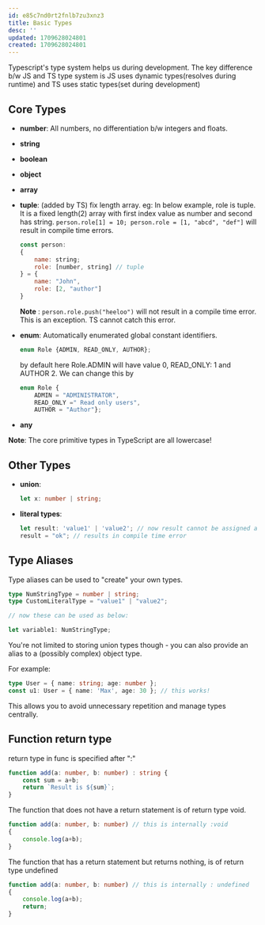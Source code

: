 ```yaml
---
id: e85c7nd0rt2fnlb7zu3xnz3
title: Basic Types
desc: ''
updated: 1709628024801
created: 1709628024801
---
```

Typescript's type system helps us during development.
The key difference b/w JS and TS type system is JS uses dynamic types(resolves during runtime) and TS uses static types(set during development)

## Core Types
- **number**: All numbers, no differentiation b/w integers and floats.
- **string**
- **boolean**
- **object**
- **array**
- **tuple**: (added by TS) fix length array.
    eg: In below example, role is tuple. It is a fixed length(2) array with first index value as number and second has string. `person.role[1] = 10; person.role = [1, "abcd", "def"]` will result in compile time errors. 
    ```js
    const person:
    {
        name: string;
        role: [number, string] // tuple
    } = {
        name: "John",
        role: [2, "author"]
    }
    ```
    **Note** : `person.role.push("heeloo")` will not result in a compile time error. This is an exception. TS cannot catch this error.

- **enum**: Automatically enumerated global constant identifiers. 
    ```ts
    enum Role {ADMIN, READ_ONLY, AUTHOR};
    ```
    by default here Role.ADMIN will have value 0, READ_ONLY: 1 and AUTHOR 2. We can change this by
    ```ts
    enum Role {
        ADMIN = "ADMINISTRATOR", 
        READ_ONLY =" Read only users", 
        AUTHOR = "Author"};
    ```

- **any**

**Note**: The core primitive types in TypeScript are all lowercase!

## Other Types
- **union**: 
    ```ts 
    let x: number | string;
    ```

- **literal types**: 
    ```ts
    let result: 'value1' | 'value2'; // now result cannot be assigned any value other than value1 or value 2. 
    result = "ok"; // results in compile time error
    ```


## Type Aliases

Type aliases can be used to "create" your own types. 

```ts
type NumStringType = number | string;
type CustomLiteralType = "value1" | "value2";

// now these can be used as below:

let variable1: NumStringType;
```

You're not limited to storing union types though - you can also provide an alias to a (possibly complex) object type.

For example:
```ts
type User = { name: string; age: number };
const u1: User = { name: 'Max', age: 30 }; // this works!
```
This allows you to avoid unnecessary repetition and manage types centrally.

## Function return type
return type in func is specified after ":"

```ts
function add(a: number, b: number) : string {
    const sum = a+b;
    return `Result is ${sum}`;
}
```

The function that does not have a return statement is of return type void.
```ts
function add(a: number, b: number) // this is internally :void
{
    console.log(a+b); 
}

```

The function that has a return statement but returns nothing, is of return type undefined
```ts
function add(a: number, b: number) // this is internally : undefined
{
    console.log(a+b); 
    return;
}

```